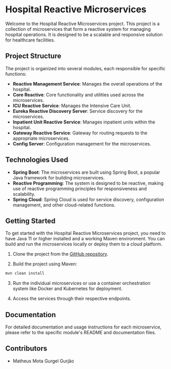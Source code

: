 # Hospital Reactive Microservices

Welcome to the Hospital Reactive Microservices project. This project is a collection of microservices that form a reactive system for managing hospital operations. It is designed to be a scalable and responsive solution for healthcare facilities.

## Project Structure

The project is organized into several modules, each responsible for specific functions:

- **Reactive Management Service**: Manages the overall operations of the hospital.
- **Core Reactive**: Core functionality and utilities used across the microservices.
- **ICU Reactive Service**: Manages the Intensive Care Unit.
- **Eureka Reactive Discovery Server**: Service discovery for the microservices.
- **Inpatient Unit Reactive Service**: Manages inpatient units within the hospital.
- **Gateway Reactive Service**: Gateway for routing requests to the appropriate microservices.
- **Config Server**: Configuration management for the microservices.

## Technologies Used

- **Spring Boot**: The microservices are built using Spring Boot, a popular Java framework for building microservices.
- **Reactive Programming**: The system is designed to be reactive, making use of reactive programming principles for responsiveness and scalability.
- **Spring Cloud**: Spring Cloud is used for service discovery, configuration management, and other cloud-related functions.

## Getting Started

To get started with the Hospital Reactive Microservices project, you need to have Java 11 or higher installed and a working Maven environment. You can build and run the microservices locally or deploy them to a cloud platform.

1. Clone the project from the [GitHub repository](https://github.com/yourusername/hospital-reactive-microservices).

2. Build the project using Maven:

```bash
mvn clean install
```

3. Run the individual microservices or use a container orchestration system like Docker and Kubernetes for deployment.

4. Access the services through their respective endpoints.

## Documentation

For detailed documentation and usage instructions for each microservice, please refer to the specific module's README and documentation files.

## Contributors

- Matheus Mota Gurgel Gurjão
